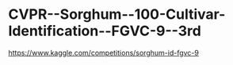 # CVPR--Sorghum--100-Cultivar-Identification--FGVC-9--3rd
https://www.kaggle.com/competitions/sorghum-id-fgvc-9
